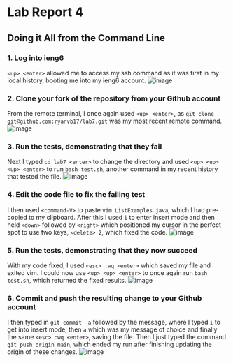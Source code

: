 # Lab Report 4
## Doing it All from the Command Line

### 1. Log into ieng6
```<up> <enter>``` allowed me to access my ssh command as it was first in my local history,
booting me into my ieng6 account.
![image](activation.png)

### 2. Clone your fork of the repository from your Github account
From the remote terminal, I once again used ```<up> <enter>```, as 
```git clone git@github.com:ryanvb17/lab7.git``` was my most recent remote command.
![image](clone.png)

### 3. Run the tests, demonstrating that they fail
Next I typed ```cd lab7 <enter>``` to change the directory and used ```<up> <up> <up> <enter>``` to run ```bash test.sh```,
another command in my recent history that tested the file.
![image](run1.png)

### 4. Edit the code file to fix the failing test
I then used ```<command-V>``` to paste ```vim ListExamples.java```, which I had pre-copied to my clipboard. 
After this I used ```i``` to enter insert mode and then held ```<down>``` followed by ```<right>```
which positioned my cursor in the perfect spot to use two keys, ```<delete> 2```, which fixed the code.
![image](vim.png)

### 5. Run the tests, demonstrating that they now succeed
With my code fixed, I used ```<esc> :wq <enter>``` which saved my file and exited vim.
I could now use ```<up> <up> <enter>``` to once again run ```bash test.sh```, which returned the fixed results.
![image](run2.png)

### 6. Commit and push the resulting change to your Github account
I then typed in ```git commit -a``` followed by the message, where I typed ```i``` to get into insert mode, 
then ```a``` which was my message of choice and finally the same ```<esc> :wq <enter>```, 
saving the file. Then I just typed the command ```git push origin main```, 
which ended my run after finishing updating the origin of these changes.
![image](push.png)

